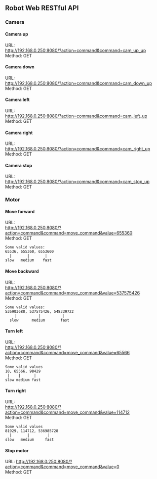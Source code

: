 

## Robot Web RESTful API

### Camera

#### Camera up

URL:  
http://192.168.0.250:8080/?action=command&command=cam_up_up  
Method: GET

#### Camera down

URL:  
http://192.168.0.250:8080/?action=command&command=cam_down_up  
Method: GET

#### Camera left

URL:  
http://192.168.0.250:8080/?action=command&command=cam_left_up  
Method: GET

#### Camera right

URL:  
http://192.168.0.250:8080/?action=command&command=cam_right_up  
Method: GET

#### Camera stop

URL:  
http://192.168.0.250:8080/?action=command&command=cam_stop_up  
Method: GET

### Motor

#### Move forward

URL:  
http://192.168.0.250:8080/?action=command&command=move_command&value=655360  
Method: GET
```
Some valid values:
65536, 655360, 6553600  
  |       |       |  
slow   medium    fast  
```

#### Move backward

URL:  
http://192.168.0.250:8080/?action=command&command=move_command&value=537575426  
Method: GET

```
Some valid values:
536903680, 537575426, 548339722
    |          |          |  
  slow      medium       fast 
```

#### Turn left

URL:  
http://192.168.0.250:8080/?action=command&command=move_command&value=65566  
Method: GET

```
Some valid values
10, 65566, 98429
 |    |      |  
slow medium fast 
```

#### Turn right

URL:  
http://192.168.0.250:8080/?action=command&command=move_command&value=114712  
Method: GET

```
Some valid values
81929, 114712, 536985728
  |       |        |  
slow   medium     fast 
```

#### Stop motor

URL:
http://192.168.0.250:8080/?action=command&command=move_command&value=0  
Method: GET
